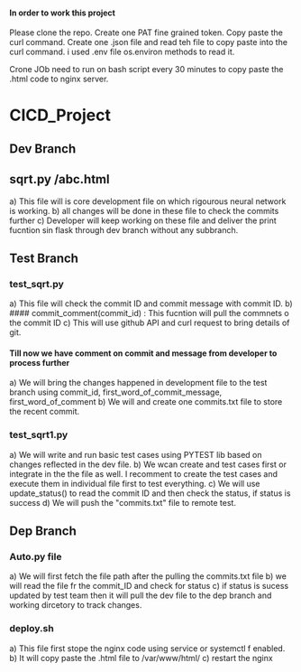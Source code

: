 #### In order to work this project

Please clone the repo.
Create one PAT fine grained token.
Copy paste the curl command.
Create one .json file and read teh file to copy paste into the curl command. i used .env file os.environ methods to read it.

Crone JOb need to run on bash script every 30 minutes to copy paste the .html code to nginx server.

# CICD_Project
## Dev Branch

## sqrt.py /abc.html
   a) This file will is core development file on which rigourous neural network is working.
   b) all changes will be done in these file to check the commits further
   c) Developer will keep working on these file and deliver the print fucntion sin flask through dev branch without any subbranch.

## Test Branch
### test_sqrt.py
  a) This file will check the commit ID and commit message with commit ID.
  b) #### commit_comment(commit_id) : 
      This fucntion will pull the commnets o the commit ID
  c) This will use github API and curl request to bring details of git.

#### Till now we have comment on commit and message from developer to process further
  a) We will bring the changes happened in development file to the test branch using commit_id, first_word_of_commit_message, first_word_of_comment
  b) We will and create one commits.txt file to store the recent commit.

### test_sqrt1.py
  a) We will write and run basic test cases using PYTEST lib based on changes reflected in the dev file.
  b) We wcan create and test cases first or integrate in the the file as well. I recomment to create the test cases and execute them in individual file first to test everything.
  c) We will use  update_status() to read the commit ID and then check the status, if status is success
  d) We will push the "commits.txt" file to remote test.

## Dep Branch

### Auto.py file

  a) We will first fetch the file path after the pulling the commits.txt file
  b) we will read the file fr the commit_ID and check for status
  c) if status is sucess updated by test team then it will pull the dev file to the dep branch and working dircetory to track changes.

### deploy.sh
a) This file first stope the nginx code using service or systemctl f enabled.
b) It will copy paste the .html file to /var/www/html/
c) restart the nginx

 
  
